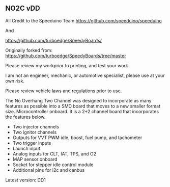 
## NO2C vDD

All Credit to the Speeduino Team
https://github.com/speeduino/speeduino

And 

https://github.com/turboedge/SpeedyBoards/

Originally forked from:
https://github.com/turboedge/SpeedyBoards/tree/master

Please review my workprior to printing, and test your work. 

I am not an engineer, mechanic, or automotive specialist, please use at your own risk.

Please review vehicle laws and regulations prior to use. 


The No Overhang Two Channel was designed to incorporate as many features as possible into a SMD board that moves to a new smaller format size. Microcontroller onboard. It is a 2+2 channel board that incorporates the features below.
- Two injector channels
- Two ignitor channels
- Outputs for VVT PWM idle, boost, fuel pump, and tachometer
- Two trigger inputs
- Launch input
- Analog inputs for CLT, IAT, TPS, and O2
- MAP sensor onboard
- Socket for stepper idle control module
- Additional pins for i2c and canbus

Latest version: DD1